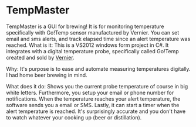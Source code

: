 # TempMaster
TempMaster is a GUI for brewing! It is for monitoring temperature specifically with Go!Temp sensor manufactured by Vernier.  You can set email and sms alerts, and track elapsed time since an alert temperature was reached.
What is it:
This is a VS2012 windows form project in C#.  It integrates with a digital temperature probe, specifically called Go!Temp created and sold by [Vernier](http://www.vernier.com/products/sensors/temperature-sensors/go-temp/).

Why:
It's purpose is to ease and automate measuring temperatures digitally.  I had home beer brewing in mind.

What does it do:
Shows you the current probe temperature of course in big white letters.  Furthermore, you setup your email or phone number for notifications.  When the temperature reaches your alert temperature, the software sends you a email or SMS.  Lastly, it can start a timer when the alert temperature is reached.  It's surprisingly accurate and you don't have to watch whatever your cooking up (beer or distillation).
